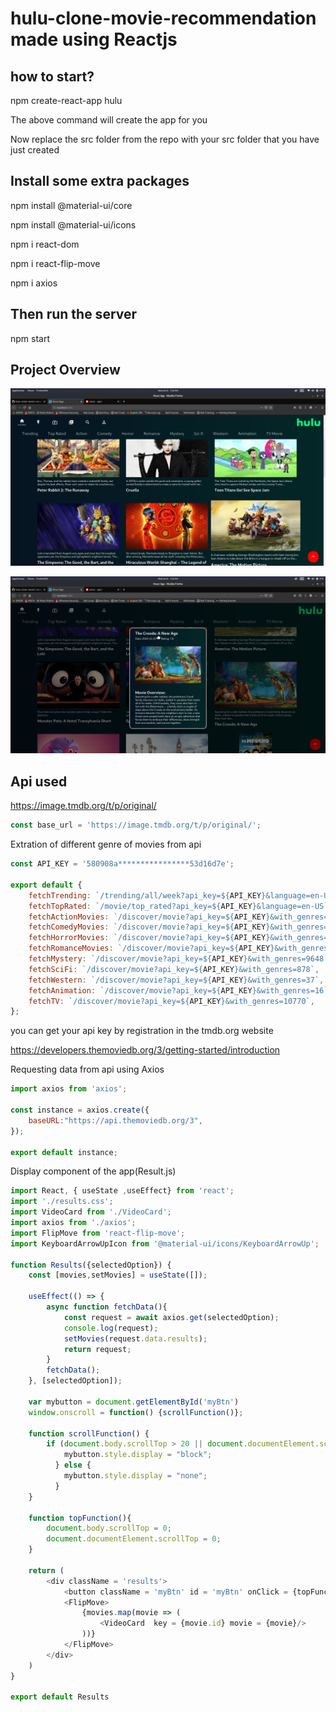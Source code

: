 # hulu-clone-movie-recommendation made using Reactjs

<h2>how to start?</h2>
npm create-react-app hulu
<p>The above command will create the app for you</p>
<p>Now replace the src folder from the repo with your src folder that you have just created</p>
<h2>Install some extra packages</h2>
<p>npm install @material-ui/core</p>
<p>npm install @material-ui/icons</p>
<p>npm i react-dom</p>
<p>npm i react-flip-move</p>
<p>npm i axios</p>
<h2>Then run the server</h2>
<p>npm start </p>

<h2>Project Overview</h2>
  
  ![](1.png)
  
  ![](2.png)
  
<h2>Api used</h2>

https://image.tmdb.org/t/p/original/

```javascript
const base_url = 'https://image.tmdb.org/t/p/original/';
```
<p>Extration of different genre of movies from api</p>

```javascript
const API_KEY = '580908a****************53d16d7e';

export default {
    fetchTrending: `/trending/all/week?api_key=${API_KEY}&language=en-US`,
    fetchTopRated: `/movie/top_rated?api_key=${API_KEY}&language=en-US`,
    fetchActionMovies: `/discover/movie?api_key=${API_KEY}&with_genres=28`,
    fetchComedyMovies: `/discover/movie?api_key=${API_KEY}&with_genres=35`,
    fetchHorrorMovies: `/discover/movie?api_key=${API_KEY}&with_genres=27`,
    fetchRomanceMovies: `/discover/movie?api_key=${API_KEY}&with_genres=10749`,
    fetchMystery: `/discover/movie?api_key=${API_KEY}&with_genres=9648`,
    fetchSciFi: `/discover/movie?api_key=${API_KEY}&with_genres=878`,
    fetchWestern: `/discover/movie?api_key=${API_KEY}&with_genres=37`,
    fetchAnimation: `/discover/movie?api_key=${API_KEY}&with_genres=16`,
    fetchTV: `/discover/movie?api_key=${API_KEY}&with_genres=10770`,
};

```
<p>you can get your api key by registration in the tmdb.org website</p>

https://developers.themoviedb.org/3/getting-started/introduction

<p>Requesting data from api using Axios</p>

```javascript
import axios from 'axios';

const instance = axios.create({
    baseURL:"https://api.themoviedb.org/3",
});

export default instance;
```

<p>Display component of the app(Result.js)</p>

```javascript
import React, { useState ,useEffect} from 'react';
import './results.css';
import VideoCard from './VideoCard';
import axios from './axios';
import FlipMove from 'react-flip-move';
import KeyboardArrowUpIcon from '@material-ui/icons/KeyboardArrowUp';

function Results({selectedOption}) {
    const [movies,setMovies] = useState([]);
    
    useEffect(() => {
        async function fetchData(){
            const request = await axios.get(selectedOption);
            console.log(request);
            setMovies(request.data.results);
            return request;
        }
        fetchData();
    }, [selectedOption]);

    var mybutton = document.getElementById('myBtn')
    window.onscroll = function() {scrollFunction()};
    
    function scrollFunction() {
        if (document.body.scrollTop > 20 || document.documentElement.scrollTop > 20) {
            mybutton.style.display = "block";
          } else {
            mybutton.style.display = "none";
          }
    }

    function topFunction(){
        document.body.scrollTop = 0;
        document.documentElement.scrollTop = 0;
    }
    
    return (
        <div className = 'results'>
            <button className = 'myBtn' id = 'myBtn' onClick = {topFunction}><KeyboardArrowUpIcon fontSize = 'large'/></button>
            <FlipMove>
                {movies.map(movie => (
                    <VideoCard  key = {movie.id} movie = {movie}/>
                ))}
            </FlipMove>
        </div>
    )
}

export default Results

```

